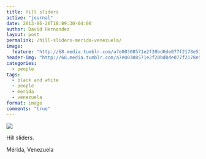 ```yaml
---
title: Hill sliders
active: "journal"
date: 2013-06-26T18:09:30-04:00
author: David Hernandez
layout: post
permalink: /hill-sliders-merida-venezuela/
image:
  feature: "http://68.media.tumblr.com/a7e00308571e2f20bd0de077f2178e53/tumblr_mp0ifuATj81qzqummo1_1280.jpg"
header-img: "http://68.media.tumblr.com/a7e00308571e2f20bd0de077f2178e53/tumblr_mp0ifuATj81qzqummo1_1280.jpg"
categories:
  - people
tags:
  - black and white
  - people
  - merida
  - venezuela
format: image
comments: "true"
---
```

<a href="http://68.media.tumblr.com/a7e00308571e2f20bd0de077f2178e53/tumblr_mp0ifuATj81qzqummo1_1280.jpg" class="popup"  title="Hill sliders" data-caption="© 2011 by David Hernández"><img src="http://68.media.tumblr.com/a7e00308571e2f20bd0de077f2178e53/tumblr_mp0ifuATj81qzqummo1_1280.jpg"></a>

Hill sliders.

Mérida, Venezuela
